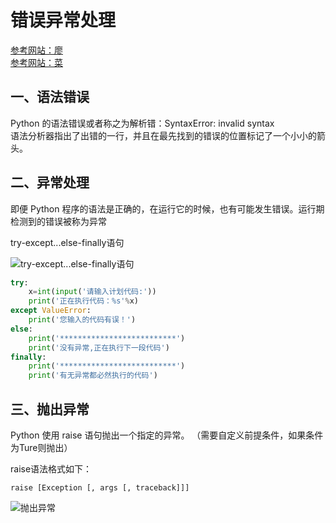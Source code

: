 # 错误异常处理

[参考网站：廖](https://www.runoob.com/python3/python3-errors-execptions.html)  
[参考网站：菜](https://www.liaoxuefeng.com/wiki/1016959663602400/1017598873256736)


## 一、语法错误
Python 的语法错误或者称之为解析错：SyntaxError: invalid syntax  
语法分析器指出了出错的一行，并且在最先找到的错误的位置标记了一个小小的箭头。


## 二、异常处理
即便 Python 程序的语法是正确的，在运行它的时候，也有可能发生错误。运行期检测到的错误被称为异常  

try-except...else-finally语句

![try-except...else-finally语句](https://www.runoob.com/wp-content/uploads/2019/07/try_except_else_finally.png)

```python
try:
    x=int(input('请输入计划代码:'))
    print('正在执行代码：%s'%x)
except ValueError:
    print('您输入的代码有误！')
else:
    print('**************************')
    print('没有异常,正在执行下一段代码')
finally:
    print('**************************')
    print('有无异常都必然执行的代码')
```

## 三、抛出异常
Python 使用 raise 语句抛出一个指定的异常。 （需要自定义前提条件，如果条件为Ture则抛出）

raise语法格式如下：

`raise [Exception [, args [, traceback]]]`

![抛出异常](https://www.runoob.com/wp-content/uploads/2019/07/raise.png)





